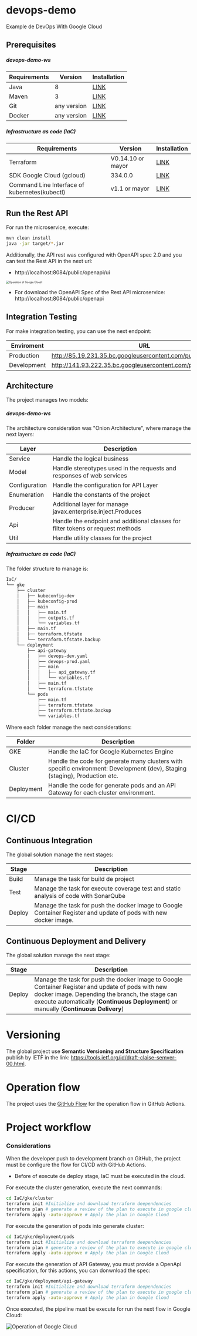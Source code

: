 # devops-demo
Example de DevOps With Google Cloud

## Prerequisites

##### **devops-demo-ws**


|  Requirements                     | Version |Installation|
| ------- | --------------------------------- |-----------------|
|  Java | 8 |  [LINK](https://www.oracle.com/java/technologies/javase/javase-jdk8-downloads.html)|
| Maven | 3 |  [LINK](https://maven.apache.org/install.html) |
| Git | any version |  [LINK]( https://git-scm.com/book/en/v2/Getting-Started-Installing-Git) |
|Docker| any version| [LINK](https://docs.docker.com/engine/install/) |


#####  **Infrastructure as code (IaC)**

|  Requirements                     | Version |Installation|
| ------- | --------------------------------- |-----------------|
| Terraform | V0.14.10 or mayor| [LINK](https://www.terraform.io/downloads.html)|
|SDK Google Cloud (gcloud)| 334.0.0| [LINK](https://cloud.google.com/sdk?hl=en)|
|Command Line Interface of kubernetes(kubectl) |v1.1 or mayor| [LINK](https://kubernetes.io/es/docs/tasks/tools/install-kubectl/)|

## Run the Rest API
For run the microservice, execute:

```bash
mvn clean install
java -jar target/*.jar
```
Additionally, the API rest was configured with OpenAPI spec 2.0 and you can test the Rest API  in the next url:

- http://localhost:8084/public/openapi/ui 

<img src="./images/swagger-ui.jpg" alt="Operation of Google Cloud" style="zoom:50%;" />

- For download the OpenAPI Spec of the Rest API microservice: http://localhost:8084/public/openapi 

## Integration Testing

For make integration testing, you can use the next endpoint:

|  Enviroment                     | URL|
| ------- | --------------------------------- |
| Production | http://85.19.231.35.bc.googleusercontent.com/public/openapi/ui |
| Development | http://141.93.222.35.bc.googleusercontent.com/public/openapi/ui |



## Architecture

The project manages two models:
##### **devops-demo-ws**

The architecture consideration was "Onion Architecture", where manage the next layers:

|  Layer                     | Description|
| ------- | --------------------------------- |
| Service | Handle the logical business |
| Model | Handle stereotypes used in the requests and responses of web services |
| Configuration | Handle the configuration for API Layer |
| Enumeration | Handle the constants of the project |
| Producer | Additional layer for manage javax.enterprise.inject.Produces |
| Api | Handle the endpoint and additional classes for filter tokens or request methods |
| Util | Handle utility classes for the project |



#####  **Infrastructure as code (IaC)**

The folder structure to manage is:


```bash
IaC/
└── gke
    ├── cluster
    │   ├── kubeconfig-dev
    │   ├── kubeconfig-prod
    │   ├── main
    │   │   ├── main.tf
    │   │   ├── outputs.tf
    │   │   └── variables.tf
    │   ├── main.tf
    │   ├── terraform.tfstate
    │   └── terraform.tfstate.backup
    └── deployment
        ├── api-gateway
        │   ├── devops-dev.yaml
        │   ├── devops-prod.yaml
        │   ├── main
        │   │   ├── api_gateway.tf
        │   │   └── variables.tf
        │   ├── main.tf
        │   └── terraform.tfstate
        └── pods
            ├── main.tf
            ├── terraform.tfstate
            ├── terraform.tfstate.backup
            └── variables.tf


```

Where each folder manage the next considerations:

|  Folder                     | Description|
| ------- | --------------------------------- |
| GKE | Handle the IaC for Google Kubernetes Engine |
| Cluster | Handle the code for generate many clusters with specific environment: Development (dev), Staging (staging), Production etc. |
| Deployment | Handle the code for generate pods and an API Gateway for each cluster environment. |



# CI/CD

## Continuous Integration

The global solution manage the next stages:

|  Stage                     | Description|
| ------- | --------------------------------- |
| Build | Manage the task for build de project |
| Test | Manage the task for execute coverage test and static analysis of code with SonarQube |
| Deploy | Manage the task for push the docker image to Google Container Register and update of pods with new docker image. |

## Continuous Deployment and Delivery

The global solution manage the next stage:

|  Stage                     | Description|
| ------- | --------------------------------- |
| Deploy | Manage the task for push the docker image to Google Container Register and update of pods with new docker image. Depending the branch, the stage can execute automatically (**Continuous Deployment**) or manually (**Continuous Delivery**) |

# Versioning

The global project use **Semantic Versioning and Structure Specification** publish by IETF in the link: https://tools.ietf.org/id/draft-claise-semver-00.html.



# Operation flow

The project uses the  [GitHub Flow](https://guides.github.com/introduction/flow/)  for the operation flow in GitHub Actions.

# Project workflow

### Considerations

When the developer push to development branch on GitHub, the project must be configure the flow for CI/CD with GitHub Actions.

- Before of execute de deploy stage, IaC must be executed in the cloud.

For execute the cluster generation, execute the next commands:

```bash
cd IaC/gke/cluster
terraform init #Initialize and download terraform deependencies
terraform plan # generate a review of the plan to execute in google cloud
terraform apply -auto-approve # Apply the plan in Google Cloud
```
For execute the generation of pods into generate cluster:

```bash
cd IaC/gke/deployment/pods
terraform init #Initialize and download terraform deependencies
terraform plan # generate a review of the plan to execute in google cloud
terraform apply -auto-approve # Apply the plan in Google Cloud
```
For execute the generation of API Gateway, you must provide a OpenApi specification, for this actions, you can donwnload the spec: 



```bash
cd IaC/gke/deployment/api-gateway
terraform init #Initialize and download terraform deependencies
terraform plan # generate a review of the plan to execute in google cloud
terraform apply -auto-approve # Apply the plan in Google Cloud
```



Once executed, the pipeline must be execute for run the next flow in Google Cloud: 

![Operation of Google Cloud](./images/operation-gke.jpg)

